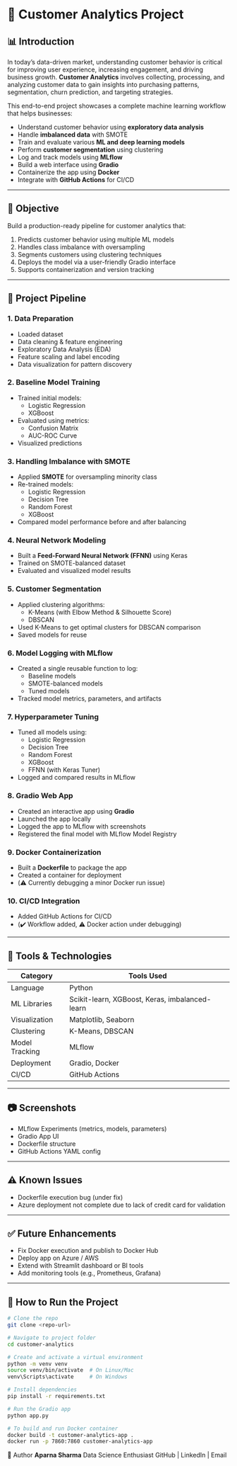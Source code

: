 # 🧠 Customer Analytics Project

## 📊 Introduction

In today’s data-driven market, understanding customer behavior is critical for improving user experience, increasing engagement, and driving business growth. **Customer Analytics** involves collecting, processing, and analyzing customer data to gain insights into purchasing patterns, segmentation, churn prediction, and targeting strategies.

This end-to-end project showcases a complete machine learning workflow that helps businesses:
- Understand customer behavior using **exploratory data analysis**
- Handle **imbalanced data** with SMOTE
- Train and evaluate various **ML and deep learning models**
- Perform **customer segmentation** using clustering
- Log and track models using **MLflow**
- Build a web interface using **Gradio**
- Containerize the app using **Docker**
- Integrate with **GitHub Actions** for CI/CD

---

## 🧪 Objective

Build a production-ready pipeline for customer analytics that:
1. Predicts customer behavior using multiple ML models
2. Handles class imbalance with oversampling
3. Segments customers using clustering techniques
4. Deploys the model via a user-friendly Gradio interface
5. Supports containerization and version tracking

---

## 🚀 Project Pipeline

### 1. **Data Preparation**
- Loaded dataset
- Data cleaning & feature engineering
- Exploratory Data Analysis (EDA)
- Feature scaling and label encoding
- Data visualization for pattern discovery

### 2. **Baseline Model Training**
- Trained initial models:
  - Logistic Regression
  - XGBoost
- Evaluated using metrics:
  - Confusion Matrix
  - AUC-ROC Curve
- Visualized predictions

### 3. **Handling Imbalance with SMOTE**
- Applied **SMOTE** for oversampling minority class
- Re-trained models:
  - Logistic Regression
  - Decision Tree
  - Random Forest
  - XGBoost
- Compared model performance before and after balancing

### 4. **Neural Network Modeling**
- Built a **Feed-Forward Neural Network (FFNN)** using Keras
- Trained on SMOTE-balanced dataset
- Evaluated and visualized model results

### 5. **Customer Segmentation**
- Applied clustering algorithms:
  - K-Means (with Elbow Method & Silhouette Score)
  - DBSCAN
- Used K-Means to get optimal clusters for DBSCAN comparison
- Saved models for reuse

### 6. **Model Logging with MLflow**
- Created a single reusable function to log:
  - Baseline models
  - SMOTE-balanced models
  - Tuned models
- Tracked model metrics, parameters, and artifacts

### 7. **Hyperparameter Tuning**
- Tuned all models using:
  - Logistic Regression
  - Decision Tree
  - Random Forest
  - XGBoost
  - FFNN (with Keras Tuner)
- Logged and compared results in MLflow

### 8. **Gradio Web App**
- Created an interactive app using **Gradio**
- Launched the app locally
- Logged the app to MLflow with screenshots
- Registered the final model with MLflow Model Registry

### 9. **Docker Containerization**
- Built a **Dockerfile** to package the app
- Created a container for deployment
- (⚠️ Currently debugging a minor Docker run issue)

### 10. **CI/CD Integration**
- Added GitHub Actions for CI/CD
- (✔️ Workflow added, ⚠️ Docker action under debugging)

---

## 🧰 Tools & Technologies

| Category         | Tools Used                                         |
|------------------|----------------------------------------------------|
| Language         | Python                                              |
| ML Libraries     | Scikit-learn, XGBoost, Keras, imbalanced-learn      |
| Visualization    | Matplotlib, Seaborn                                |
| Clustering       | K-Means, DBSCAN                                    |
| Model Tracking   | MLflow                                              |
| Deployment       | Gradio, Docker                                     |
| CI/CD            | GitHub Actions                                     |

---

## 📷 Screenshots

- MLflow Experiments (metrics, models, parameters)
- Gradio App UI
- Dockerfile structure
- GitHub Actions YAML config

---

## ⚠️ Known Issues

- Dockerfile execution bug (under fix)
- Azure deployment not complete due to lack of credit card for validation

---

## ✅ Future Enhancements

- Fix Docker execution and publish to Docker Hub
- Deploy app on Azure / AWS
- Extend with Streamlit dashboard or BI tools
- Add monitoring tools (e.g., Prometheus, Grafana)

---

## 📂 How to Run the Project

```bash
# Clone the repo
git clone <repo-url>

# Navigate to project folder
cd customer-analytics

# Create and activate a virtual environment
python -m venv venv
source venv/bin/activate  # On Linux/Mac
venv\Scripts\activate     # On Windows

# Install dependencies
pip install -r requirements.txt

# Run the Gradio app
python app.py

# To build and run Docker container
docker build -t customer-analytics-app .
docker run -p 7860:7860 customer-analytics-app
```
👤 Author
**Aparna Sharma**
 Data Science Enthusiast
GitHub | LinkedIn | Email

